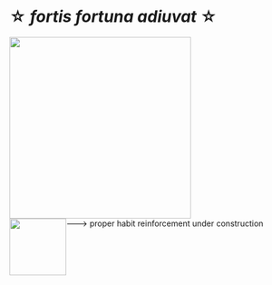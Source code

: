 # ☆ *fortis fortuna adiuvat* ☆

<img src="https://media0.giphy.com/media/v1.Y2lkPTc5MGI3NjExemFnOGp5Y2Flb2wxaDAydmxlYWs0dGdzbTc0MTd5amgzN2xzNDlqdCZlcD12MV9pbnRlcm5hbF9naWZfYnlfaWQmY3Q9Zw/13HBDT4QSTpveU/giphy.webp" width="320" />

<div style="display:flex;">
  <img src="https://media.tenor.com/LR2p2oOvN6IAAAAM/spacefrogunion-newjeans-hanni.gif.webp" width="100">
  ---> proper habit reinforcement under construction
</div>
